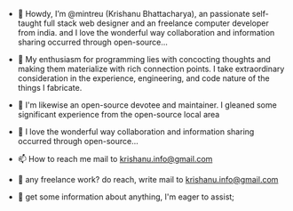 - 👋 Howdy, I’m @mintreu (Krishanu Bhattacharya), an passionate self-taught full stack web designer and an freelance computer developer from india. 
    and I love the wonderful way collaboration and information sharing occurred through open-source...
    
- 👀 My enthusiasm for programming lies with concocting thoughts and making them materialize with rich connection points.
     I take extraordinary consideration in the experience, engineering, and code nature of the things I fabricate.
- 🌱 I'm likewise an open-source devotee and maintainer. I gleaned some significant experience from the open-source local area 
- 💞️ I love the wonderful way collaboration and information sharing occurred through open-source...
- 📫 How to reach me mail to krishanu.info@gmail.com   
- 💼 any freelance  work? do reach, write mail to krishanu.info@gmail.com  
- 💬 get some information about anything, I'm eager to assist;
